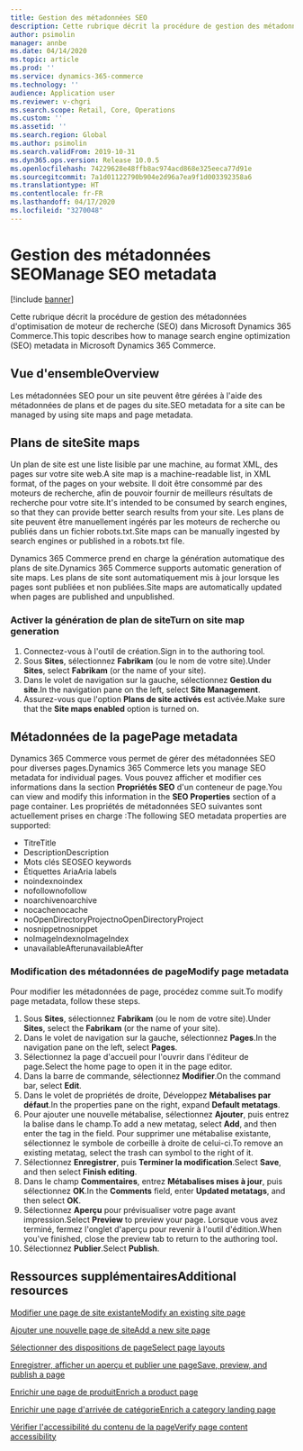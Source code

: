 ```yaml
---
title: Gestion des métadonnées SEO
description: Cette rubrique décrit la procédure de gestion des métadonnées d'optimisation de moteur de recherche (SEO) dans Microsoft Dynamics 365 Commerce.
author: psimolin
manager: annbe
ms.date: 04/14/2020
ms.topic: article
ms.prod: ''
ms.service: dynamics-365-commerce
ms.technology: ''
audience: Application user
ms.reviewer: v-chgri
ms.search.scope: Retail, Core, Operations
ms.custom: ''
ms.assetid: ''
ms.search.region: Global
ms.author: psimolin
ms.search.validFrom: 2019-10-31
ms.dyn365.ops.version: Release 10.0.5
ms.openlocfilehash: 74229628e48ffb8ac974acd868e325eeca77d91e
ms.sourcegitcommit: 7a1d01122790b904e2d96a7ea9f1d003392358a6
ms.translationtype: HT
ms.contentlocale: fr-FR
ms.lasthandoff: 04/17/2020
ms.locfileid: "3270048"
---
```

# <a name="manage-seo-metadata"></a><span data-ttu-id="9b8d9-103">Gestion des métadonnées SEO</span><span class="sxs-lookup"><span data-stu-id="9b8d9-103">Manage SEO metadata</span></span>


[!include [banner](includes/banner.md)]

<span data-ttu-id="9b8d9-104">Cette rubrique décrit la procédure de gestion des métadonnées d'optimisation de moteur de recherche (SEO) dans Microsoft Dynamics 365 Commerce.</span><span class="sxs-lookup"><span data-stu-id="9b8d9-104">This topic describes how to manage search engine optimization (SEO) metadata in Microsoft Dynamics 365 Commerce.</span></span>

## <a name="overview"></a><span data-ttu-id="9b8d9-105">Vue d'ensemble</span><span class="sxs-lookup"><span data-stu-id="9b8d9-105">Overview</span></span>

<span data-ttu-id="9b8d9-106">Les métadonnées SEO pour un site peuvent être gérées à l'aide des métadonnées de plans et de pages du site.</span><span class="sxs-lookup"><span data-stu-id="9b8d9-106">SEO metadata for a site can be managed by using site maps and page metadata.</span></span>
    
## <a name="site-maps"></a><span data-ttu-id="9b8d9-107">Plans de site</span><span class="sxs-lookup"><span data-stu-id="9b8d9-107">Site maps</span></span>

<span data-ttu-id="9b8d9-108">Un plan de site est une liste lisible par une machine, au format XML, des pages sur votre site web.</span><span class="sxs-lookup"><span data-stu-id="9b8d9-108">A site map is a machine-readable list, in XML format, of the pages on your website.</span></span> <span data-ttu-id="9b8d9-109">Il doit être consommé par des moteurs de recherche, afin de pouvoir fournir de meilleurs résultats de recherche pour votre site.</span><span class="sxs-lookup"><span data-stu-id="9b8d9-109">It's intended to be consumed by search engines, so that they can provide better search results from your site.</span></span> <span data-ttu-id="9b8d9-110">Les plans de site peuvent être manuellement ingérés par les moteurs de recherche ou publiés dans un fichier robots.txt.</span><span class="sxs-lookup"><span data-stu-id="9b8d9-110">Site maps can be manually ingested by search engines or published in a robots.txt file.</span></span>

<span data-ttu-id="9b8d9-111">Dynamics 365 Commerce prend en charge la génération automatique des plans de site.</span><span class="sxs-lookup"><span data-stu-id="9b8d9-111">Dynamics 365 Commerce supports automatic generation of site maps.</span></span> <span data-ttu-id="9b8d9-112">Les plans de site sont automatiquement mis à jour lorsque les pages sont publiées et non publiées.</span><span class="sxs-lookup"><span data-stu-id="9b8d9-112">Site maps are automatically updated when pages are published and unpublished.</span></span>

### <a name="turn-on-site-map-generation"></a><span data-ttu-id="9b8d9-113">Activer la génération de plan de site</span><span class="sxs-lookup"><span data-stu-id="9b8d9-113">Turn on site map generation</span></span>

1. <span data-ttu-id="9b8d9-114">Connectez-vous à l'outil de création.</span><span class="sxs-lookup"><span data-stu-id="9b8d9-114">Sign in to the authoring tool.</span></span>
1. <span data-ttu-id="9b8d9-115">Sous **Sites**, sélectionnez **Fabrikam** (ou le nom de votre site).</span><span class="sxs-lookup"><span data-stu-id="9b8d9-115">Under **Sites**, select **Fabrikam** (or the name of your site).</span></span>
1. <span data-ttu-id="9b8d9-116">Dans le volet de navigation sur la gauche, sélectionnez **Gestion du site**.</span><span class="sxs-lookup"><span data-stu-id="9b8d9-116">In the navigation pane on the left, select **Site Management**.</span></span>
1. <span data-ttu-id="9b8d9-117">Assurez-vous que l'option **Plans de site activés** est activée.</span><span class="sxs-lookup"><span data-stu-id="9b8d9-117">Make sure that the **Site maps enabled** option is turned on.</span></span>

## <a name="page-metadata"></a><span data-ttu-id="9b8d9-118">Métadonnées de la page</span><span class="sxs-lookup"><span data-stu-id="9b8d9-118">Page metadata</span></span>

<span data-ttu-id="9b8d9-119">Dynamics 365 Commerce vous permet de gérer des métadonnées SEO pour diverses pages.</span><span class="sxs-lookup"><span data-stu-id="9b8d9-119">Dynamics 365 Commerce lets you manage SEO metadata for individual pages.</span></span> <span data-ttu-id="9b8d9-120">Vous pouvez afficher et modifier ces informations dans la section **Propriétés SEO** d'un conteneur de page.</span><span class="sxs-lookup"><span data-stu-id="9b8d9-120">You can view and modify this information in the **SEO Properties** section of a page container.</span></span> <span data-ttu-id="9b8d9-121">Les propriétés de métadonnées SEO suivantes sont actuellement prises en charge :</span><span class="sxs-lookup"><span data-stu-id="9b8d9-121">The following SEO metadata properties are supported:</span></span>

- <span data-ttu-id="9b8d9-122">Titre</span><span class="sxs-lookup"><span data-stu-id="9b8d9-122">Title</span></span>
- <span data-ttu-id="9b8d9-123">Description</span><span class="sxs-lookup"><span data-stu-id="9b8d9-123">Description</span></span>
- <span data-ttu-id="9b8d9-124">Mots clés SEO</span><span class="sxs-lookup"><span data-stu-id="9b8d9-124">SEO keywords</span></span>
- <span data-ttu-id="9b8d9-125">Étiquettes Aria</span><span class="sxs-lookup"><span data-stu-id="9b8d9-125">Aria labels</span></span>
- <span data-ttu-id="9b8d9-126">noindex</span><span class="sxs-lookup"><span data-stu-id="9b8d9-126">noindex</span></span>
- <span data-ttu-id="9b8d9-127">nofollow</span><span class="sxs-lookup"><span data-stu-id="9b8d9-127">nofollow</span></span>
- <span data-ttu-id="9b8d9-128">noarchive</span><span class="sxs-lookup"><span data-stu-id="9b8d9-128">noarchive</span></span>
- <span data-ttu-id="9b8d9-129">nocache</span><span class="sxs-lookup"><span data-stu-id="9b8d9-129">nocache</span></span>
- <span data-ttu-id="9b8d9-130">noOpenDirectoryProject</span><span class="sxs-lookup"><span data-stu-id="9b8d9-130">noOpenDirectoryProject</span></span>
- <span data-ttu-id="9b8d9-131">nosnippet</span><span class="sxs-lookup"><span data-stu-id="9b8d9-131">nosnippet</span></span>
- <span data-ttu-id="9b8d9-132">noImageIndex</span><span class="sxs-lookup"><span data-stu-id="9b8d9-132">noImageIndex</span></span>
- <span data-ttu-id="9b8d9-133">unavailableAfter</span><span class="sxs-lookup"><span data-stu-id="9b8d9-133">unavailableAfter</span></span>

### <a name="modify-page-metadata"></a><span data-ttu-id="9b8d9-134">Modification des métadonnées de page</span><span class="sxs-lookup"><span data-stu-id="9b8d9-134">Modify page metadata</span></span>

<span data-ttu-id="9b8d9-135">Pour modifier les métadonnées de page, procédez comme suit.</span><span class="sxs-lookup"><span data-stu-id="9b8d9-135">To modify page metadata, follow these steps.</span></span>

1. <span data-ttu-id="9b8d9-136">Sous **Sites**, sélectionnez **Fabrikam** (ou le nom de votre site).</span><span class="sxs-lookup"><span data-stu-id="9b8d9-136">Under **Sites**, select the **Fabrikam** (or the name of your site).</span></span>
1. <span data-ttu-id="9b8d9-137">Dans le volet de navigation sur la gauche, sélectionnez **Pages**.</span><span class="sxs-lookup"><span data-stu-id="9b8d9-137">In the navigation pane on the left, select **Pages**.</span></span>
1. <span data-ttu-id="9b8d9-138">Sélectionnez la page d'accueil pour l'ouvrir dans l'éditeur de page.</span><span class="sxs-lookup"><span data-stu-id="9b8d9-138">Select the home page to open it in the page editor.</span></span>
1. <span data-ttu-id="9b8d9-139">Dans la barre de commande, sélectionnez **Modifier**.</span><span class="sxs-lookup"><span data-stu-id="9b8d9-139">On the command bar, select **Edit**.</span></span>
1. <span data-ttu-id="9b8d9-140">Dans le volet de propriétés de droite, Développez **Métabalises par défaut**.</span><span class="sxs-lookup"><span data-stu-id="9b8d9-140">In the properties pane on the right, expand **Default metatags**.</span></span>
1. <span data-ttu-id="9b8d9-141">Pour ajouter une nouvelle métabalise, sélectionnez **Ajouter**, puis entrez la balise dans le champ.</span><span class="sxs-lookup"><span data-stu-id="9b8d9-141">To add a new metatag, select **Add**, and then enter the tag in the field.</span></span> <span data-ttu-id="9b8d9-142">Pour supprimer une métabalise existante, sélectionnez le symbole de corbeille à droite de celui-ci.</span><span class="sxs-lookup"><span data-stu-id="9b8d9-142">To remove an existing metatag, select the trash can symbol to the right of it.</span></span>
1. <span data-ttu-id="9b8d9-143">Sélectionnez **Enregistrer**, puis **Terminer la modification**.</span><span class="sxs-lookup"><span data-stu-id="9b8d9-143">Select **Save**, and then select **Finish editing**.</span></span>
1. <span data-ttu-id="9b8d9-144">Dans le champ **Commentaires**, entrez **Métabalises mises à jour**, puis sélectionnez **OK**.</span><span class="sxs-lookup"><span data-stu-id="9b8d9-144">In the **Comments** field, enter **Updated metatags**, and then select **OK**.</span></span>
1. <span data-ttu-id="9b8d9-145">Sélectionnez **Aperçu** pour prévisualiser votre page avant impression.</span><span class="sxs-lookup"><span data-stu-id="9b8d9-145">Select **Preview** to preview your page.</span></span> <span data-ttu-id="9b8d9-146">Lorsque vous avez terminé, fermez l'onglet d'aperçu pour revenir à l'outil d'édition.</span><span class="sxs-lookup"><span data-stu-id="9b8d9-146">When you've finished, close the preview tab to return to the authoring tool.</span></span>
1. <span data-ttu-id="9b8d9-147">Sélectionnez **Publier**.</span><span class="sxs-lookup"><span data-stu-id="9b8d9-147">Select **Publish**.</span></span>

## <a name="additional-resources"></a><span data-ttu-id="9b8d9-148">Ressources supplémentaires</span><span class="sxs-lookup"><span data-stu-id="9b8d9-148">Additional resources</span></span>

[<span data-ttu-id="9b8d9-149">Modifier une page de site existante</span><span class="sxs-lookup"><span data-stu-id="9b8d9-149">Modify an existing site page</span></span>](modify-existing-page.md)

[<span data-ttu-id="9b8d9-150">Ajouter une nouvelle page de site</span><span class="sxs-lookup"><span data-stu-id="9b8d9-150">Add a new site page</span></span>](add-new-page.md)

[<span data-ttu-id="9b8d9-151">Sélectionner des dispositions de page</span><span class="sxs-lookup"><span data-stu-id="9b8d9-151">Select page layouts</span></span>](select-page-layouts.md)

[<span data-ttu-id="9b8d9-152">Enregistrer, afficher un aperçu et publier une page</span><span class="sxs-lookup"><span data-stu-id="9b8d9-152">Save, preview, and publish a page</span></span>](save-preview-publish-page.md)

[<span data-ttu-id="9b8d9-153">Enrichir une page de produit</span><span class="sxs-lookup"><span data-stu-id="9b8d9-153">Enrich a product page</span></span>](enrich-product-page.md)

[<span data-ttu-id="9b8d9-154">Enrichir une page d'arrivée de catégorie</span><span class="sxs-lookup"><span data-stu-id="9b8d9-154">Enrich a category landing page</span></span>](enrich-category-page.md)

[<span data-ttu-id="9b8d9-155">Vérifier l'accessibilité du contenu de la page</span><span class="sxs-lookup"><span data-stu-id="9b8d9-155">Verify page content accessibility</span></span>](verify-accessibility.md)
